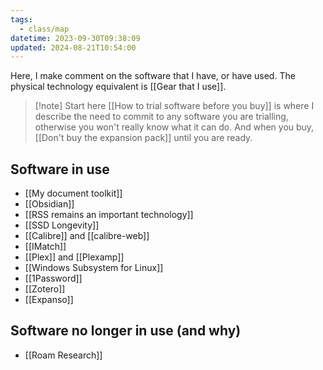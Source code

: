 ```yaml
---
tags:
  - class/map
datetime: 2023-09-30T09:38:09
updated: 2024-08-21T10:54:00
---
```

Here, I make comment on the software that I have, or have used. The physical technology equivalent is [[Gear that I use]].

> [!note] Start here
> [[How to trial software before you buy]] is where I describe the need to commit to any software you are trialling, otherwise you won't really know what it can do. And when you buy, [[Don't buy the expansion pack]] until you are ready.

## Software in use
- [[My document toolkit]]
- [[Obsidian]]
- [[RSS remains an important technology]]
- [[SSD Longevity]]
- [[Calibre]] and [[calibre-web]]
- [[IMatch]]
- [[Plex]] and [[Plexamp]]
- [[Windows Subsystem for Linux]]
- [[1Password]]
- [[Zotero]]
- [[Expanso]]

## Software no longer in use (and why)
- [[Roam Research]]
